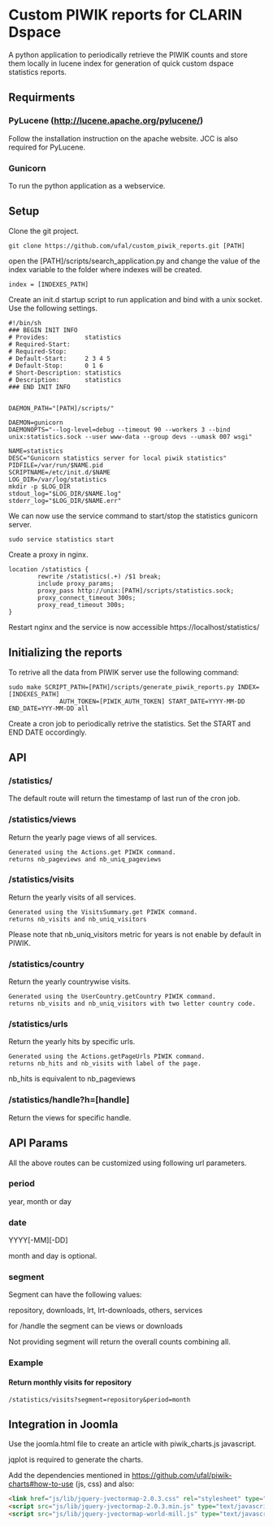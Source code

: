 # Custom PIWIK reports for CLARIN Dspace

A python application to periodically retrieve the PIWIK counts and store them locally in lucene index for generation of quick custom dspace statistics reports.

## Requirments
### PyLucene (http://lucene.apache.org/pylucene/)
Follow the installation instruction on the apache website. JCC is also required for PyLucene.

### Gunicorn
To run the python application as a webservice.

## Setup
Clone the git project.
```
git clone https://github.com/ufal/custom_piwik_reports.git [PATH]
```

open the [PATH]/scripts/search_application.py and change the value of the index variable to the folder where indexes will be created.
```
index = [INDEXES_PATH]
```

Create an init.d startup script to run application and bind with a unix socket. Use the following settings.

```
#!/bin/sh
### BEGIN INIT INFO
# Provides:          statistics
# Required-Start:
# Required-Stop:
# Default-Start:     2 3 4 5
# Default-Stop:      0 1 6
# Short-Description: statistics
# Description:       statistics
### END INIT INFO


DAEMON_PATH="[PATH]/scripts/"

DAEMON=gunicorn
DAEMONOPTS="--log-level=debug --timeout 90 --workers 3 --bind unix:statistics.sock --user www-data --group devs --umask 007 wsgi"

NAME=statistics
DESC="Gunicorn statistics server for local piwik statistics"
PIDFILE=/var/run/$NAME.pid
SCRIPTNAME=/etc/init.d/$NAME
LOG_DIR=/var/log/statistics
mkdir -p $LOG_DIR
stdout_log="$LOG_DIR/$NAME.log"
stderr_log="$LOG_DIR/$NAME.err"
```
We can now use the service command to start/stop the statistics gunicorn server.
```
sudo service statistics start
```

Create a proxy in nginx.

```
location /statistics {
        rewrite /statistics(.+) /$1 break;
        include proxy_params;
        proxy_pass http://unix:[PATH]/scripts/statistics.sock;
        proxy_connect_timeout 300s;
        proxy_read_timeout 300s;
}
```
Restart nginx and the service is now accessible https://localhost/statistics/

## Initializing the reports
To retrive all the data from PIWIK server use the following command:
```
sudo make SCRIPT_PATH=[PATH]/scripts/generate_piwik_reports.py INDEX=[INDEXES_PATH]
              AUTH_TOKEN=[PIWIK_AUTH_TOKEN] START_DATE=YYYY-MM-DD END_DATE=YYY-MM-DD all
```

Create a cron job to periodically retrive the statistics. Set the START and END DATE occordingly.

## API

### /statistics/
The default route will return the timestamp of last run of the cron job.

### /statistics/views
Return the yearly page views of all services.
```
Generated using the Actions.get PIWIK command.
returns nb_pageviews and nb_uniq_pageviews
```

### /statistics/visits
Return the yearly visits of all services.
```
Generated using the VisitsSummary.get PIWIK command.
returns nb_visits and nb_uniq_visitors
```
Please note that nb_uniq_visitors metric for years is not enable by default in PIWIK.

### /statistics/country
Return the yearly countrywise visits.
```
Generated using the UserCountry.getCountry PIWIK command.
returns nb_visits and nb_uniq_visitors with two letter country code.
```

### /statistics/urls
Return the yearly hits by specific urls.
```
Generated using the Actions.getPageUrls PIWIK command.
returns nb_hits and nb_visits with label of the page.
```
nb_hits is equivalent to nb_pageviews

### /statistics/handle?h=[handle]
Return the views for specific handle.


## API Params
All the above routes can be customized using following url parameters.

### period 
year, month or day

### date
YYYY[-MM][-DD]

month and day is optional.

### segment
Segment can have the following values:

repository, downloads, lrt, lrt-downloads, others, services

for /handle the segment can be views or downloads

Not providing segment will return the overall counts combining all.


### Example
#### Return monthly visits for repository
```
/statistics/visits?segment=repository&period=month
```


## Integration in Joomla

Use the joomla.html file to create an article with piwik_charts.js javascript.

jqplot is required to generate the charts.

Add the dependencies mentioned in https://github.com/ufal/piwik-charts#how-to-use (js, css) and also:
```html
<link href="js/lib/jquery-jvectormap-2.0.3.css" rel="stylesheet" type="text/css" />
<script src="js/lib/jquery-jvectormap-2.0.3.min.js" type="text/javascript"></script>
<script src="js/lib/jquery-jvectormap-world-mill.js" type="text/javascript"></script>
```
